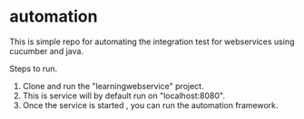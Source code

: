 # automation
This is simple repo for automating the integration test for webservices using cucumber and java.

Steps to run.
1. Clone and run the "learningwebservice" project.
2. This is service will by default run on "localhost:8080".
3. Once the service is started , you can run the automation framework.
